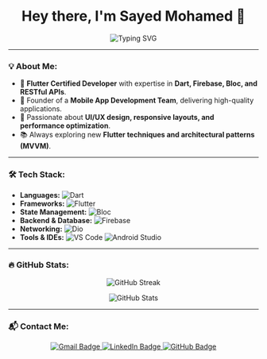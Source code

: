 <h1 align="center">Hey there, I'm Sayed Mohamed 👋</h1>

<p align="center">
  <img src="https://readme-typing-svg.demolab.com?font=Fira+Code&size=22&pause=1000&color=00C853&center=true&vCenter=true&width=600&lines=Flutter+Developer;Mobile+App+Creator;Firebase+Expert;Passionate+about+Clean+Code;Always+Learning+New+Things!;Professional+in+handling+all+kinds+of+APIs!" alt="Typing SVG" />
</p>

---

### 💡 About Me:
- 🎯 **Flutter Certified Developer** with expertise in **Dart, Firebase, Bloc, and RESTful APIs**.  
- 🚀 Founder of a **Mobile App Development Team**, delivering high-quality applications.   
- 🎨 Passionate about **UI/UX design, responsive layouts, and performance optimization**.  
- 📚 Always exploring new **Flutter techniques and architectural patterns (MVVM)**.  

---

### 🛠️ Tech Stack:
- **Languages:** ![Dart](https://img.shields.io/badge/Dart-0175C2?style=flat&logo=dart&logoColor=white)
- **Frameworks:** ![Flutter](https://img.shields.io/badge/Flutter-02569B?style=flat&logo=flutter&logoColor=white)
- **State Management:** ![Bloc](https://img.shields.io/badge/Bloc-006AFF?style=flat&logo=bloc&logoColor=white)
- **Backend & Database:** ![Firebase](https://img.shields.io/badge/Firebase-FFCA28?style=flat&logo=firebase&logoColor=black)
- **Networking:** ![Dio](https://img.shields.io/badge/Dio-0085FF?style=flat)
- **Tools & IDEs:** ![VS Code](https://img.shields.io/badge/VS%20Code-007ACC?style=flat&logo=visual-studio-code&logoColor=white) ![Android Studio](https://img.shields.io/badge/Android%20Studio-3DDC84?style=flat&logo=android-studio&logoColor=white)

-----

### 🔥 GitHub Stats:
<p align="center">
  <img src="https://github-readme-streak-stats.herokuapp.com?user=sayedmo166&theme=whatsapp-light2" alt="GitHub Streak" />
</p>

<p align="center">
  <img src="https://github-readme-stats.vercel.app/api?username=sayedmo166&show_icons=true&theme=light&hide_border=false" alt="GitHub Stats" />
</p>

---

### 📬 Contact Me:
<p align="center">
  <a href="mailto:sm4679313@gmail.com">
    <img src="https://img.shields.io/badge/Gmail-D14836?style=flat&logo=gmail&logoColor=white" alt="Gmail Badge">
  </a>
  <a href="https://www.linkedin.com/in/sayed-mohamed-aa7a04212/">
    <img src="https://img.shields.io/badge/LinkedIn-0077B5?style=flat&logo=linkedin&logoColor=white" alt="LinkedIn Badge">
  </a>
  <a href="https://github.com/sayedmo166">
    <img src="https://img.shields.io/badge/GitHub-181717?style=flat&logo=github&logoColor=white" alt="GitHub Badge">
  </a>
</p>
